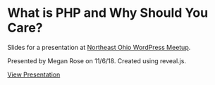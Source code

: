 # What is PHP and Why Should You Care?

Slides for a presentation at [Northeast Ohio WordPress Meetup](https://www.meetup.com/NEOWordPress/events/wmhzdqyxpbjb/).

Presented by Megan Rose on 11/6/18. Created using reveal.js.

[View Presentation](https://megabyterose.com/what-is-php/)
